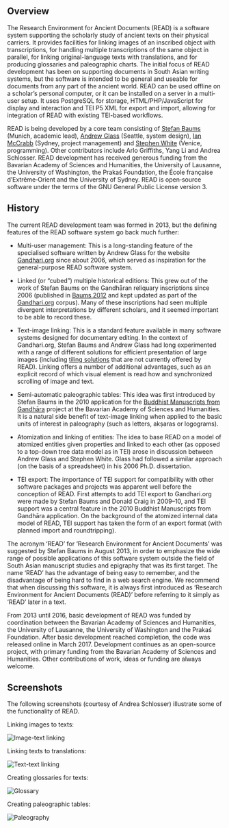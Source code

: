 ## Overview

The Research Environment for Ancient Documents (READ) is a software system supporting the scholarly study of ancient texts on their physical carriers. It provides facilities for linking images of an inscribed object with transcriptions, for handling multiple transcriptions of the same object in parallel, for linking original-language texts with translations, and for producing glossaries and paleographic charts. The initial focus of READ development has been on supporting documents in South Asian writing systems, but the software is intended to be general and useable for documents from any part of the ancient world. READ can be used offline on a scholar’s personal computer, or it can be installed on a server in a multi‐user setup. It uses PostgreSQL for storage, HTML/PHP/JavaScript for display and interaction and TEI P5 XML for export and import, allowing for integration of READ with existing TEI-based workflows.

READ is being developed by a core team consisting of [Stefan Baums](mailto:baums@lmu.de) (Munich, academic lead), [Andrew Glass](mailto:xadxura@live.com) (Seattle, system design), [Ian McCrabb](mailto:ian@prakas.org) (Sydney, project management) and [Stephen White](mailto:stephenawhite57@gmail.com) (Venice, programming). Other contributors include Arlo Griffiths, Yang Li and Andrea Schlosser. READ development has received generous funding from the Bavarian Academy of Sciences and Humanities, the University of Lausanne, the University of Washington, the Prakaś Foundation, the École française d’Extrême‐Orient and the University of Sydney. READ is open‐source software under the terms of the GNU General Public License version 3.

## History

The current READ development team was formed in 2013, but the defining features of the READ software system go back much further:

   * Multi-user management: This is a long-standing feature of the specialised software written by Andrew Glass for the website [Gandhari.org](https://gandhari.org) since about 2006, which served as inspiration for the general-purpose READ software system.

   * Linked (or “cubed”) multiple historical editions: This grew out of the work of Stefan Baums on the Gandhāran reliquary inscriptions since 2006 (published in [Baums 2012](https://stefanbaums.com/publications/baums_2012.pdf) and kept updated as part of the [Gandhari.org](https://gandhari.org) corpus). Many of these inscriptions had seen multiple divergent interpretations by different scholars, and it seemed important to be able to record these.
   
   * Text-image linking: This is a standard feature available in many software systems designed for documentary editing. In the context of Gandhari.org, Stefan Baums and Andrew Glass had long experimented with a range of different solutions for efficient presentation of large images (including [tiling solutions](https://gandhari.org/blog/?p=29) that are not currently offered by READ). Linking offers a number of additional advantages, such as an explicit record of which visual element is read how and synchronized scrolling of image and text.

   * Semi-automatic paleographic tables: This idea was first introduced by Stefan Baums in the 2010 application for the [Buddhist Manuscripts from Gandhāra](https://www.en.gandhara.indologie.lmu.de/) project at the Bavarian Academy of Sciences and Humanities. It is a natural side benefit of text-image linking when applied to the basic units of interest in paleography (such as letters, akṣaras or logograms).

   * Atomization and linking of entities: The idea to base READ on a model of atomized entities given properties and linked to each other (as opposed to a top-down tree data model as in TEI) arose in discussion between Andrew Glass and Stephen White. Glass had followed a similar approach (on the basis of a spreadsheet) in his 2006 Ph.D. dissertation.
   
   * TEI export: The importance of TEI support for compatibility with other software packages and projects was apparent well before the conception of READ. First attempts to add TEI export to Gandhari.org were made by Stefan Baums and Donald Craig in 2009–10, and TEI support was a central feature in the 2010 Buddhist Manuscripts from Gandhāra application. On the background of the atomized internal data model of READ, TEI support has taken the form of an export format (with planned import and roundtripping).

The acronym ‘READ’ for ‘Research Environment for Ancient Documents’ was suggested by Stefan Baums in August 2013, in order to emphasize the wide range of possible applications of this software system outside the field of South Asian manuscript studies and epigraphy that was its first target. The name ‘READ’ has the advantage of being easy to remember, and the disadvantage of being hard to find in a web search engine. We recommend that when discussing this software, it is always first introduced as ‘Research Environment for Ancient Documents (READ)’ before referring to it simply as ‘READ’ later in a text.

From 2013 until 2016, basic development of READ was funded by coordination between the Bavarian Academy of Sciences and Humanities, the University of Lausanne, the University of Washington and the Prakaś Foundation. After basic development reached completion, the code was released online in March 2017. Development continues as an open-source project, with primary funding from the Bavarian Academy of Sciences and Humanities. Other contributions of work, ideas or funding are always welcome.

## Screenshots

The following screenshots (courtesy of Andrea Schlosser) illustrate some of the functionality of READ.

Linking images to texts:

![Image-text linking](http://130.223.29.184/screenshots/read_image_linking.png)

Linking texts to translations:

![Text-text linking](http://130.223.29.184/screenshots/read_text_linking.png)

Creating glossaries for texts:

![Glossary](http://130.223.29.184/screenshots/read_glossary.png)

Creating paleographic tables:

![Paleography](http://130.223.29.184/screenshots/read_paleography.png)
